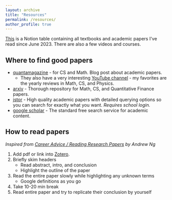 ```yaml
---
layout: archive
title: "Resources"
permalink: /resources/
author_profile: true
---
```


[This](https://spangle-crocodile-8b0.notion.site/181126a9cff88087bce2d4dfe24d2db1?v=c65e9cf6da394a50aa2cb77ff67145e1&pvs=4) is a Notion table containing all textbooks and academic papers I've read since June 2023. There are also a few videos and courses.

## Where to find good papers

- [quantamagazine](https://www.quantamagazine.org) - for CS and Math. Blog post about academic papers. 
  - They also have a very interesting [YouTube channel](https://www.youtube.com/@QuantaScienceChannel) - my favorites are the yearly reviews in Math, CS, and Physics.
- [arxiv](https://arxiv.org/) - Thorough repository for Math, CS, and Quantitative Finance papers.
- [jstor](https://www.jstor.org/) - High quality academic papers with detailed querying options so you can search for exactly what you want. *Requires school login.*
- [google scholar](https://scholar.google.com/) - The standard free search service for academic content.


## How to read papers

*Inspired from [Career Advice / Reading Research Papers](https://www.youtube.com/watch?v=733m6qBH-jI) by Andrew Ng*

1. Add pdf or link into [Zotero](https://www.zotero.org/).
2. Briefly skim headers
   - Read abstract, intro, and conclusion
   - Highlight the outline of the paper
3. Read the entire paper slowly while highlighting any unknown terms
    - Google definitions as you go
4. Take 10-20 min break
5. Read entire paper and try to replicate their conclusion by yourself